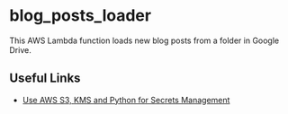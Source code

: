 # blog_posts_loader

This AWS Lambda function loads new blog posts from a folder in Google Drive.

## Useful Links

* [Use AWS S3, KMS and Python for Secrets Management](https://medium.com/devopsontheblock/use-aws-s3-kms-and-python-for-secrets-management-d3d5b234eb84)